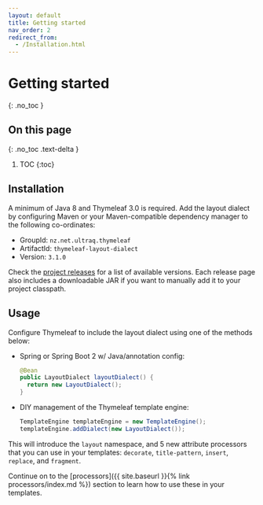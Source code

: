 ```yaml
---
layout: default
title: Getting started
nav_order: 2
redirect_from:
  - /Installation.html
---
```


Getting started
===============
{: .no_toc }


On this page
------------
{: .no_toc .text-delta }

1. TOC
{:toc}


Installation
------------

A minimum of Java 8 and Thymeleaf 3.0 is required.  Add the layout dialect by
configuring Maven or your Maven-compatible dependency manager to the following
co-ordinates:

 - GroupId: `nz.net.ultraq.thymeleaf`
 - ArtifactId: `thymeleaf-layout-dialect`
 - Version: `3.1.0`

Check the [project releases](https://github.com/ultraq/thymeleaf-layout-dialect/releases)
for a list of available versions.  Each release page also includes a
downloadable JAR if you want to manually add it to your project classpath.


Usage
-----

Configure Thymeleaf to include the layout dialect using one of the methods below:

 - Spring or Spring Boot 2 w/ Java/annotation config:
   ```java
   @Bean
   public LayoutDialect layoutDialect() {
     return new LayoutDialect();
   }
   ```

 - DIY management of the Thymeleaf template engine:
   ```java
   TemplateEngine templateEngine = new TemplateEngine();
   templateEngine.addDialect(new LayoutDialect());
   ```

This will introduce the `layout` namespace, and 5 new attribute processors that
you can use in your templates: `decorate`, `title-pattern`, `insert`, `replace`,
and `fragment`.

Continue on to the [processors]({{ site.baseurl }}{% link processors/index.md %})
section to learn how to use these in your templates.
